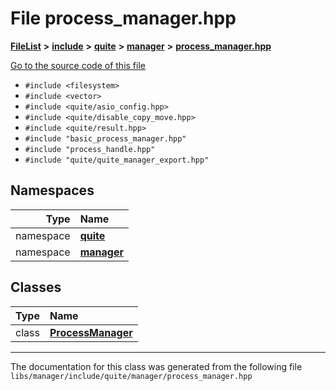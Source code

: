 

# File process\_manager.hpp



[**FileList**](files.md) **>** [**include**](dir_4016f4d3acd3fc8991c53702cd4dc6d5.md) **>** [**quite**](dir_b37ea4b54adf6aca6f6e7e088c5d43d6.md) **>** [**manager**](dir_3f8205de661b2b55b021bbc49d05e58b.md) **>** [**process\_manager.hpp**](process__manager_8hpp.md)

[Go to the source code of this file](process__manager_8hpp_source.md)



* `#include <filesystem>`
* `#include <vector>`
* `#include <quite/asio_config.hpp>`
* `#include <quite/disable_copy_move.hpp>`
* `#include <quite/result.hpp>`
* `#include "basic_process_manager.hpp"`
* `#include "process_handle.hpp"`
* `#include "quite/quite_manager_export.hpp"`













## Namespaces

| Type | Name |
| ---: | :--- |
| namespace | [**quite**](namespacequite.md) <br> |
| namespace | [**manager**](namespacequite_1_1manager.md) <br> |


## Classes

| Type | Name |
| ---: | :--- |
| class | [**ProcessManager**](classquite_1_1manager_1_1ProcessManager.md) <br> |



















































------------------------------
The documentation for this class was generated from the following file `libs/manager/include/quite/manager/process_manager.hpp`

